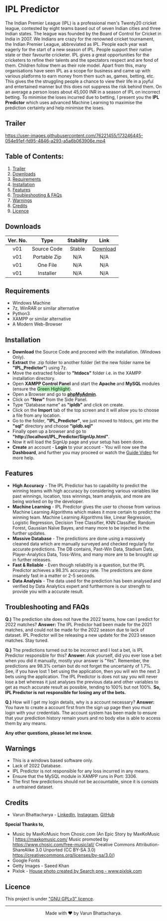 # **IPL Predictor**

The Indian Premier League (IPL) is a professional men's Twenty20 cricket league, contested by eight teams based out of seven Indian cities and three Indian states. The league was founded by the Board of Control for Cricket in India in 2007. We Indians are crazy for the renowned cricket tournament, the Indian Premier League, abbreviated as IPL. People each year wait eagerly for the start of a new season of IPL. People support their native state or their favourite cricketer.  IPL gives a great opportunities for the cricketers to refine their talents and the spectators respect and are fond of them. Children follow them as their role model. Apart from this, many organisations have seen IPL as a scope for business and came up with various platforms to earn money from them such as, games, betting, etc. This gives the the struggling people a chance to view their life in a joyful and entertained manner but this does not suppress the risk behind them. On an average a person loses about 45,000 INR in a season of IPL on incorrect betting. To minimise the loses incurred due to betting, I present you the **IPL Predictor** which uses advanced Machine Learning to maximise the prediction certainty and help minimise the loses.

## **Trailer**

https://user-images.githubusercontent.com/76221455/173246445-054e91ef-fd95-4846-a293-a5a6b063906e.mp4

## **Table of Contents:**

1. [Trailer](#trailer)
2. [Downloads](#downloads)
3. [Requirements](#requirements)
4. [Installation](#installation)
5. [Features](#features)
6. [Troubleshooting &amp; FAQs](#troubleshooting-and-faqs)
7. [Warnings](#warnings)
8. [Credits](#credits)
9. [Licence](#licence)

##  **Downloads**

| Ver. No. |     Type     | Stability |                         Link                         |
| :------: | :----------: | :-------: | :--------------------------------------------------: |
|   v01    | Source Code  |  Stable   | <a href="IPL_Predictor.zip" download="">Download</a> |
|   v01    | Portable Zip |    N/A    |                         N/A                          |
|   v01    |   One File   |    N/A    |                         N/A                          |
|   v01    |  Installer   |    N/A    |                         N/A                          |

##  **Requirements**
- Windows Machine
- 7z, WinRAR or similar alternative
- Python3
- XAMPP or similar alternative
- A Modern Web-Browser

##  **Installation**

- **Download** the Source Code and proceed with the installation. (Windows Only).
- **Extract** the .zip folder to another folder (let the new folder name be **"IPL_Predictor"**) using 7z.
- Move the extracted folder to **"htdocs"** folder i.e. in the XAMPP installation directory.
- Open **XAMPP Control Panel** and start the **Apache** and **MySQL** modules (ensure the <span style="background-color: #abf7b1">Green Highlight</span>).
- Open a Browser and go to <a href="http://localhost/phpmyadmin/">**phpMyAdmin**</a>.
- Click on **"New"** from the Side Panel.
- Type "Database name" as **"ipldb"** and click on create.
- Click on the **Import** tab of the top screen and it will allow you to choose a file from any location.
- Go to the folder, **"IPL_Predictor"**, we just moved to htdocs, get into the **"sql"** directory and choose **"ipldb.sql"**
- Finally open up a browser and go to **"http://localhost/IPL_Predictor/SignUp.html"**.
- Now it will load the SignUp page and your setup has been done.
- **Create** an account - **Login** to your account - You will now see the **Dashboard**, and further you may proceed or watch the [Guide Video](#trailer) for more help.


## **Features**

- **High Accuracy** - The IPL Predictor has to capability to predict the winning teams with high accuracy by considering various variables like past winnings, location, toss winnings, team analysis, and more are being worked on by the developer.
- **Machine Learning** - IPL Predictor gives the user to choose from various Machine Learning Algorithms which makes it more certain to predict the winning team. Machine Learning Algorithms like, Linear Regression, Logistic Regression, Decision Tree Classifier, KNN Classifier, Random Forest, Gaussian Naïve Bayes, and many more to be injected in the further updates.
- **Massive Database** - The predictions are done using a massively cleaned data which are manually surveyed and checked regularly for accurate predictions. The DB contains, Past-Win Data, Stadium Data, Player-Analytics Data, Toss-Wins, and many more are to be brought up in further releases.
- **Fast & Reliable** - Even though reliability is a question, but the IPL Predictor achieves a 98.3% accuracy rate. The predictions are done insanely fast in a matter or 2-5 seconds.
- **Data Analysis** - The data used for the prediction has been analysed and verified by Data Analytics expert and furthermore is our strength to provide you with a accurate result.

## **Troubleshooting and FAQs**

**Q.)** The prediction site does not have the 2022 teams, how can I predict for 2022 matches?
**Answer:** The IPL Predictor had been made for the 2021 matches, and could not be made for the 2022 season due to lack of dataset. IPL Predictor will be releasing a new update for the 2023 season matches. Stay tuned.

**Q.)**  The predictions turned out to be incorrect and I lost a bet, is IPL Predictor responsible for this?
**Answer:** Ask yourself, did you ever lose a bet when you did it manually, mostly your answer is "Yes". Remember, the predictions are 98.3% certain but do not forget the uncertainty of 1.7%. See, if you have lost 1 bet using the application, then you will win the next 3 bets using the application. The IPL Predictor is does not say you will never lose a bet whereas it just analyses the previous data and other variables to get as much accurate result as possible, tending to 100% but not 100%. **So, IPL Predictor is not responsible for losing any of the bets.**

**Q.)** How will I get my login details, why is a account necessary?
**Answer:** You have to create a account first from the sign up page then you must login with your credentials. The account system has been made to ensure that your prediction history remain yours and no body else is able to access them by any means.

**Any other questions, please let me know.**

## **Warnings**

- This is a windows based software only.
- Lack of 2022 Database.
- IPL Predictor is not responsible for any loss incurred in any means.
- Ensure that the MySQL module in XAMPP runs in Port: 3306.
- The first few predictions should not be accountable, since it is consists a untrained dataset.

## **Credits**

- Varun Bhattacharya - <a href="https://www.linkedin.com/in/varunbhattacharya/">LinkedIn</a>, <a href="https://www.instagram.com/varunbhattacharya.in/">Instagram</a>, <a href="https://github.com/VarunBhattacharya">GitHub</a>

  

**Special Thanks to,**

- Music by MaxKoMusic from Chosic.com
(An Epic Story by MaxKoMusic | https://maxkomusic.com/
Music promoted by https://www.chosic.com/free-music/all/
Creative Commons Attribution-ShareAlike 3.0 Unported (CC BY-SA 3.0)
https://creativecommons.org/licenses/by-sa/3.0/)
- Google Fonts
- Getty Images - Saeed Khan
- Pixlok - <a href="https://pixlok.com/images/ipl-png-logo-free-download/">House photo created by Search png - www.pixlok.com</a>

## **Licence**

This project is under <a href="https://www.gnu.org/licenses/gpl-3.0.en.html">&quot;GNU GPLv3&quot; licence</a>.

<hr>
<center>
    Made with &#10084;&#65039; by Varun Bhattacharya.
</center>

